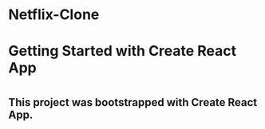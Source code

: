 # Netflix-Clone
<h1>Getting Started with Create React App<h1>
<h2>This project was bootstrapped with Create React App.<h2>




